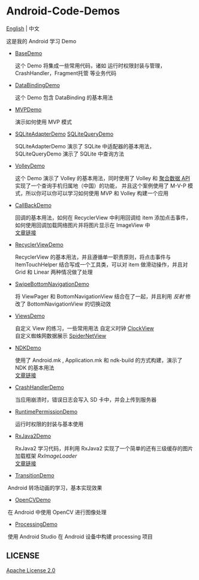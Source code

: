 # Android-Code-Demos

[English](https://github.com/InnoFang/Android-Code-Demos/blob/master/README.md) | 中文

这是我的 Android 学习 Demo  

+ [BaseDemo](https://github.com/InnoFang/Android-Code-Demos/tree/master/BaseDemo)

  这个 Demo 将集成一些常用代码，诸如 运行时权限封装与管理，CrashHandler，Fragment托管 等业务代码
  
+ [DataBindingDemo](https://github.com/InnoFang/Android-Code-Demos/tree/master/DataBingDemo)
  
  这个 Demo 包含 DataBinding 的基本用法
  
+ [MVPDemo](https://github.com/InnoFang/Android-Code-Demos/tree/master/MVPDemo)
 
   演示如何使用 MVP 模式
   
+ [SQLiteAdapterDemo](https://github.com/InnoFang/Android-Code-Demos/tree/master/SQLiteAdapterDemo) [SQLiteQueryDemo](https://github.com/InnoFang/Android-Code-Demos/tree/master/SQLIteQueryDemo)

  SQLiteAdapterDemo 演示了 SQLite 中适配器的基本用法，SQLiteQueryDemo 演示了 SQLite 中查询方法
  
+ [VolleyDemo](https://github.com/InnoFang/Android-Code-Demos/tree/master/VolleyDemo)

  这个 Demo 演示了 Volley 的基本用法，同时使用了 Volley 和 [聚合数据 API](https://www.juhe.cn/) 实现了一个查询手机归属地（中国）的功能，
  并且这个案例使用了 M-V-P 模式，所以你可以你可以学习如何使用 MVP 和 Volley 构建一个应用
  
+ [CallBackDemo](https://github.com/InnoFang/Android-Code-Demos/tree/master/CallBackDemo)   
    
     回调的基本用法，如何在 RecyclerView 中利用回调给 item 添加点击事件，如何使用回调加载网络图片并将图片显示在 ImageView 中      
     [文章链接](http://innofang.github.io/2017/03/08/%E4%BB%8E%E9%9B%B6%E5%BC%80%E5%A7%8B%E7%9A%84%E5%9B%9E%E8%B0%83/)
   
+ [RecyclerViewDemo](https://github.com/InnoFang/Android-Code-Demos/tree/master/RecyclerViewDemo)

  RecyclerView 的基本用法，并且遵循单一职责原则，将点击事件与 ItemTouchHelper 结合写成一个工具类，可以对 item 做滑动操作，并且对 Grid 和 Linear 两种情况做了处理
  
+ [SwipeBottomNavigationDemo](https://github.com/InnoFang/Android-Code-Demos/tree/master/SwipeBottomNavigationDemo)

  将 ViewPager 和 BottomNavigationView 结合在了一起，并且利用 _反射_ 修改了 BottomNavigationView 的切换动效
  
+ [ViewsDemo](https://github.com/InnoFang/Android-Code-Demos/tree/master/ViewsDemo)

    自定义 View 的练习，一些常用用法
    自定义时钟 [ClockView](https://github.com/InnoFang/Android-Code-Demos/blob/master/ViewsDemo/app/src/main/java/com/innofang/viewsdemo/views/ClockView.java)   
    自定义蜘蛛网数据展示 [SpiderNetView](https://github.com/InnoFang/Android-Code-Demos/blob/master/ViewsDemo/app/src/main/java/com/innofang/viewsdemo/views/SpiderNetView.java)  
  
+ [NDKDemo](https://github.com/InnoFang/Android-Code-Demos/tree/master/NDKDemo) 

  使用了 Android.mk , Application.mk 和 ndk-build 的方式构建，演示了 NDK 的基本用法  
  [文章链接](http://innofang.github.io/2017/04/16/Android-NDK%E5%BC%80%E5%8F%91%E4%BB%8E0%E5%88%B01/)
  
+ [CrashHandlerDemo](https://github.com/InnoFang/Android-Code-Demos/tree/master/CrashHandlerDemo)

  当应用崩溃时，错误日志会写入 SD 卡中，并会上传到服务器

+ [RuntimePermissionDemo](https://github.com/InnoFang/Android-Code-Demos/tree/master/RuntimePermissionDemo)

  运行时权限的封装与基本使用
  
+ [RxJava2Demo](https://github.com/InnoFang/Android-Code-Demos/tree/master/RxJava2Demo)

    RxJava2 学习代码，并利用 RxJava2 实现了一个简单的还有三级缓存的图片加载框架 _RxImageLoader_  
    [文章链接](https://innofang.github.io/2017/04/28/RxJava2-%E4%BD%BF%E7%94%A8%E5%B0%8F%E8%AE%B0/)
  
+ [TransitionDemo](https://github.com/InnoFang/Android-Code-Demos/tree/master/TransitionDemo)

  Android 转场动画的学习，基本实现效果
  
+ [OpenCVDemo](https://github.com/InnoFang/Android-Code-Demos/tree/master/OpenCVDemo)

  在 Android 中使用 OpenCV 进行图像处理

+ [ProcessingDemo](https://github.com/InnoFang/Android-Code-Demos/tree/master/ProcessingDemo)

  使用 Android Studio 在 Android 设备中构建 processing 项目
 
## LICENSE

[Apache License 2.0](https://github.com/InnoFang/Android-Code-Demos/blob/master/LICENSE)
  
